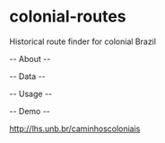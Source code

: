# colonial-routes
Historical route finder for colonial Brazil

-- About --

-- Data --

-- Usage --

-- Demo --

http://lhs.unb.br/caminhoscoloniais
